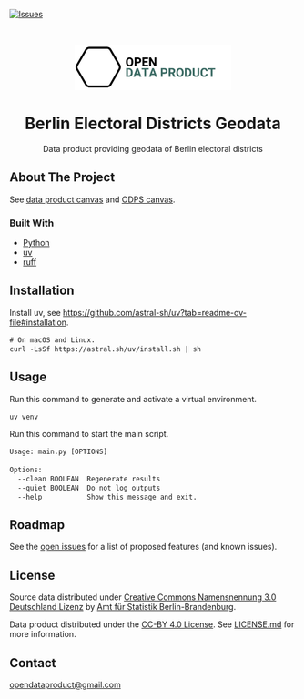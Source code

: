 [![Issues](https://img.shields.io/github/issues/open-data-product/open-data-product-berlin-electoral-districts-geodata)](https://github.com/open-lifeworlds/open-lifeworlds-data-product-berlin-electoral-districts-geodata/issues)

<br />
<p align="center">
  <a href="https://github.com/open-data-product/open-data-product-berlin-electoral-districts-geodata">
    <img src="logo-with-text.png" alt="Logo" height="80">
  </a>

  <h1 align="center">Berlin Electoral Districts Geodata</h1>

  <p align="center">
    Data product providing geodata of Berlin electoral districts</a>
  </p>
</p>

## About The Project

See [data product canvas](docs/data-product-canvas.md) and [ODPS canvas](./docs/odps-canvas.md).

### Built With

* [Python](https://www.python.org/)
* [uv](https://docs.astral.sh/uv/)
* [ruff](https://docs.astral.sh/ruff/)

## Installation

Install uv, see https://github.com/astral-sh/uv?tab=readme-ov-file#installation.

```shell
# On macOS and Linux.
curl -LsSf https://astral.sh/uv/install.sh | sh
```

## Usage

Run this command to generate and activate a virtual environment.

```shell
uv venv
```

Run this command to start the main script.

```shell
Usage: main.py [OPTIONS]

Options:
  --clean BOOLEAN  Regenerate results
  --quiet BOOLEAN  Do not log outputs
  --help           Show this message and exit.
```

## Roadmap

See the [open issues](https://github.com/open-data-product/open-data-product-berlin-electoral-districts-geodata/issues) for a list of proposed features (and known issues).

## License

Source data distributed under [Creative Commons Namensnennung 3.0 Deutschland Lizenz](https://creativecommons.org/licenses/by/3.0/de/) by [Amt für Statistik Berlin-Brandenburg](https://www.statistik-berlin-brandenburg.de/).

Data product distributed under the [CC-BY 4.0 License](https://creativecommons.org/licenses/by/4.0/). See [LICENSE.md](./LICENSE.md) for more information.

## Contact

opendataproduct@gmail.com
